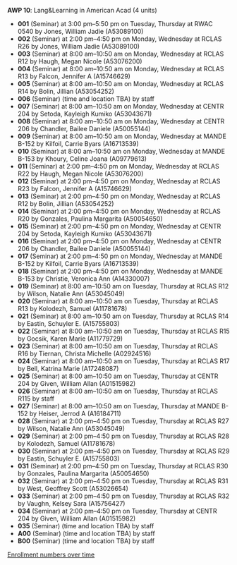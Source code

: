 **AWP 10**: Lang&Learning in American Acad (4 units)

- **001** (Seminar) at 3:00 pm–5:50 pm on Tuesday, Thursday at RWAC 0540 by Jones, William Jadie (A53089100)
- **002** (Seminar) at 2:00 pm–4:50 pm on Monday, Wednesday at RCLAS R26 by Jones, William Jadie (A53089100)
- **003** (Seminar) at 8:00 am–10:50 am on Monday, Wednesday at RCLAS R12 by Haugh, Megan Nicole (A53076200)
- **004** (Seminar) at 8:00 am–10:50 am on Monday, Wednesday at RCLAS R13 by Falcon, Jennifer A (A15746629)
- **005** (Seminar) at 8:00 am–10:50 am on Monday, Wednesday at RCLAS R14 by Bolin, Jillian (A53054252)
- **006** (Seminar) (time and location TBA) by staff
- **007** (Seminar) at 8:00 am–10:50 am on Monday, Wednesday at CENTR 204 by Setoda, Kayleigh Kumiko (A53043671)
- **008** (Seminar) at 8:00 am–10:50 am on Monday, Wednesday at CENTR 206 by Chandler, Bailee Daniele (A50055144)
- **009** (Seminar) at 8:00 am–10:50 am on Monday, Wednesday at MANDE B-152 by Kilfoil, Carrie Byars (A16713539)
- **010** (Seminar) at 8:00 am–10:50 am on Monday, Wednesday at MANDE B-153 by Khoury, Celine Joana (A09779613)
- **011** (Seminar) at 2:00 pm–4:50 pm on Monday, Wednesday at RCLAS R22 by Haugh, Megan Nicole (A53076200)
- **012** (Seminar) at 2:00 pm–4:50 pm on Monday, Wednesday at RCLAS R23 by Falcon, Jennifer A (A15746629)
- **013** (Seminar) at 2:00 pm–4:50 pm on Monday, Wednesday at RCLAS R12 by Bolin, Jillian (A53054252)
- **014** (Seminar) at 2:00 pm–4:50 pm on Monday, Wednesday at RCLAS R20 by Gonzales, Paulina Margarita (A50054650)
- **015** (Seminar) at 2:00 pm–4:50 pm on Monday, Wednesday at CENTR 204 by Setoda, Kayleigh Kumiko (A53043671)
- **016** (Seminar) at 2:00 pm–4:50 pm on Monday, Wednesday at CENTR 206 by Chandler, Bailee Daniele (A50055144)
- **017** (Seminar) at 2:00 pm–4:50 pm on Monday, Wednesday at MANDE B-152 by Kilfoil, Carrie Byars (A16713539)
- **018** (Seminar) at 2:00 pm–4:50 pm on Monday, Wednesday at MANDE B-153 by Christie, Veronica Ann (A14330007)
- **019** (Seminar) at 8:00 am–10:50 am on Tuesday, Thursday at RCLAS R12 by Wilson, Natalie Ann (A53045049)
- **020** (Seminar) at 8:00 am–10:50 am on Tuesday, Thursday at RCLAS R13 by Kolodezh, Samuel (A11781678)
- **021** (Seminar) at 8:00 am–10:50 am on Tuesday, Thursday at RCLAS R14 by Eastin, Schuyler E. (A15755803)
- **022** (Seminar) at 8:00 am–10:50 am on Tuesday, Thursday at RCLAS R15 by Gocsik, Karen Marie (A11779729)
- **023** (Seminar) at 8:00 am–10:50 am on Tuesday, Thursday at RCLAS R16 by Tiernan, Christa Michelle (A02924516)
- **024** (Seminar) at 8:00 am–10:50 am on Tuesday, Thursday at RCLAS R17 by Bell, Katrina Marie (A17248087)
- **025** (Seminar) at 8:00 am–10:50 am on Tuesday, Thursday at CENTR 204 by Given, William Allan (A01515982)
- **026** (Seminar) at 8:00 am–10:50 am on Tuesday, Thursday at RCLAS R115 by staff
- **027** (Seminar) at 8:00 am–10:50 am on Tuesday, Thursday at MANDE B-152 by Heiser, Jerrod A (A16184711)
- **028** (Seminar) at 2:00 pm–4:50 pm on Tuesday, Thursday at RCLAS R27 by Wilson, Natalie Ann (A53045049)
- **029** (Seminar) at 2:00 pm–4:50 pm on Tuesday, Thursday at RCLAS R28 by Kolodezh, Samuel (A11781678)
- **030** (Seminar) at 2:00 pm–4:50 pm on Tuesday, Thursday at RCLAS R29 by Eastin, Schuyler E. (A15755803)
- **031** (Seminar) at 2:00 pm–4:50 pm on Tuesday, Thursday at RCLAS R30 by Gonzales, Paulina Margarita (A50054650)
- **032** (Seminar) at 2:00 pm–4:50 pm on Tuesday, Thursday at RCLAS R31 by West, Geoffrey Scott (A53026654)
- **033** (Seminar) at 2:00 pm–4:50 pm on Tuesday, Thursday at RCLAS R32 by Vaughn, Kelsey Sara (A15756427)
- **034** (Seminar) at 2:00 pm–4:50 pm on Tuesday, Thursday at CENTR 204 by Given, William Allan (A01515982)
- **035** (Seminar) (time and location TBA) by staff
- **A00** (Seminar) (time and location TBA) by staff
- **B00** (Seminar) (time and location TBA) by staff

[Enrollment numbers over time](./AWP10.tsv)
